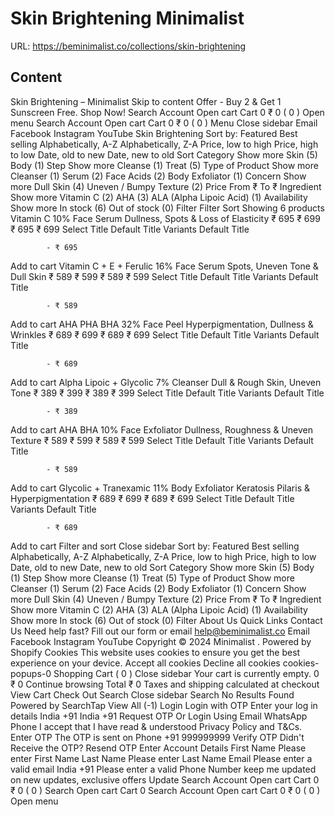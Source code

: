 # Skin Brightening  Minimalist

URL: https://beminimalist.co/collections/skin-brightening

## Content

Skin Brightening – Minimalist
Skip to content
Offer - Buy 2 & Get 1 Sunscreen Free. Shop Now!
Search
Account
Open cart
Cart
0
₹ 0
(
0
)
Open menu
Search
Account
Open cart
Cart
0
₹ 0
(
0
)
Menu
Close sidebar
Email
Facebook
Instagram
YouTube
Skin Brightening
Sort by:
Featured
Best selling
Alphabetically, A-Z
Alphabetically, Z-A
Price, low to high
Price, high to low
Date, old to new
Date, new to old
Sort
Category
Show more
Skin (5)
Body (1)
Step
Show more
Cleanse (1)
Treat (5)
Type of Product
Show more
Cleanser (1)
Serum (2)
Face Acids (2)
Body Exfoliator (1)
Concern
Show more
Dull Skin (4)
Uneven / Bumpy Texture (2)
Price
From
₹
To
₹
Ingredient
Show more
Vitamin C (2)
AHA (3)
ALA (Alpha Lipoic Acid) (1)
Availability
Show more
In stock (6)
Out of stock (0)
Filter
Filter
Sort
Showing 6 products
Vitamin C 10% Face Serum
Dullness, Spots & Loss of Elasticity
₹ 695
₹ 699
₹ 695
₹ 699
Select Title
Default Title
Variants
Default Title
            
            - ₹ 695
Add to cart
Vitamin C + E + Ferulic 16% Face Serum
Spots, Uneven Tone & Dull Skin
₹ 589
₹ 599
₹ 589
₹ 599
Select Title
Default Title
Variants
Default Title
            
            - ₹ 589
Add to cart
AHA PHA BHA 32% Face Peel
Hyperpigmentation, Dullness & Wrinkles
₹ 689
₹ 699
₹ 689
₹ 699
Select Title
Default Title
Variants
Default Title
            
            - ₹ 689
Add to cart
Alpha Lipoic + Glycolic 7% Cleanser
Dull & Rough Skin, Uneven Tone
₹ 389
₹ 399
₹ 389
₹ 399
Select Title
Default Title
Variants
Default Title
            
            - ₹ 389
Add to cart
AHA BHA 10% Face Exfoliator
Dullness, Roughness & Uneven Texture
₹ 589
₹ 599
₹ 589
₹ 599
Select Title
Default Title
Variants
Default Title
            
            - ₹ 589
Add to cart
Glycolic + Tranexamic 11% Body Exfoliator
Keratosis Pilaris & Hyperpigmentation
₹ 689
₹ 699
₹ 689
₹ 699
Select Title
Default Title
Variants
Default Title
            
            - ₹ 689
Add to cart
Filter and sort
Close sidebar
Sort by:
Featured
Best selling
Alphabetically, A-Z
Alphabetically, Z-A
Price, low to high
Price, high to low
Date, old to new
Date, new to old
Sort
Category
Show more
Skin (5)
Body (1)
Step
Show more
Cleanse (1)
Treat (5)
Type of Product
Show more
Cleanser (1)
Serum (2)
Face Acids (2)
Body Exfoliator (1)
Concern
Show more
Dull Skin (4)
Uneven / Bumpy Texture (2)
Price
From
₹
To
₹
Ingredient
Show more
Vitamin C (2)
AHA (3)
ALA (Alpha Lipoic Acid) (1)
Availability
Show more
In stock (6)
Out of stock (0)
Filter
About Us
Quick Links
Contact Us
Need help fast? Fill out
our form
or email help@beminimalist.co
Email
Facebook
Instagram
YouTube
Copyright © 2024
Minimalist
.
Powered by Shopify
Cookies
This website uses cookies to ensure you get the best experience on your device.
Accept all cookies
Decline all cookies
cookies-popups-0
Shopping Cart
            (
0
)
Close sidebar
Your cart is currently empty.
0
₹ 0
Continue browsing
Total
₹ 0
Taxes and shipping calculated at checkout
View Cart
Check Out
Search
Close sidebar
Search
No Results Found
Powered by SearchTap
View All (-1)
Login
Login with OTP
Enter your log in details
India
+91
India
+91
Request OTP
Or Login Using
Email
WhatsApp
Phone
I accept that I have read & understood
Privacy Policy
and T&Cs.
Enter OTP
The OTP is sent on
Phone
+91 999999999
Verify OTP
Didn't Receive the OTP?
Resend OTP
Enter Account Details
First Name
Please enter First Name
Last Name
Please enter Last Name
Email
Please enter a valid email
India
+91
Please enter a valid Phone Number
keep me updated on new updates, exclusive offers
Update
Search
Account
Open cart
Cart
0
₹ 0
(
0
)
Search
Open cart
Cart
0
Search
Account
Open cart
Cart
0
₹ 0
(
0
)
Open menu